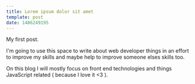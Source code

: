 ```yaml
---
title: Lorem ipsum dolor sit amet
template: post
date: 1486249195
---
```

My first post.

I'm going to use this space to write about web developer things in an effort to improve my skills and maybe help to improve someone elses skills too.

On this blog I will mostly focus on front end technologies and things JavaScript related ( because I love it <3 ).
